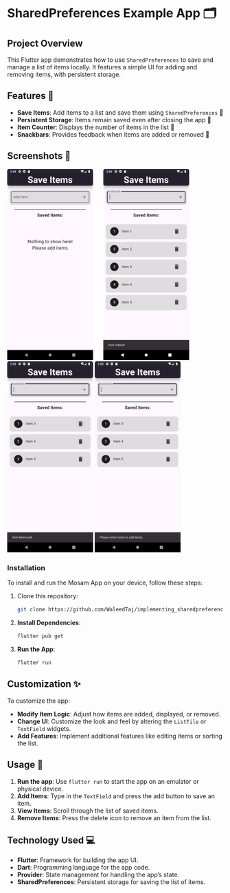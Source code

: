 # SharedPreferences Example App 🗂️

## Project Overview

This Flutter app demonstrates how to use `SharedPreferences` to save and manage a list of items locally. It features a simple UI for adding and removing items, with persistent storage.

## Features 🌟

- **Save Items**: Add items to a list and save them using `SharedPreferences` 💾
- **Persistent Storage**: Items remain saved even after closing the app 🔄
- **Item Counter**: Displays the number of items in the list 🔢
- **Snackbars**: Provides feedback when items are added or removed 🍫

## Screenshots 📸

<img src="https://github.com/WaleedTaj/implementing_sharedpreferences/blob/master/assets/Screenshot_1.png" width="200" style="margin-right: 20px;"/> <img src="https://github.com/WaleedTaj/implementing_sharedpreferences/blob/master/assets/Screenshot_2.png" width="200"/> <img src="https://github.com/WaleedTaj/implementing_sharedpreferences/blob/master/assets/Screenshot_3.png" width="200"/> <img src="https://github.com/WaleedTaj/implementing_sharedpreferences/blob/master/assets/Screenshot_4.png" width="200"/>

### Installation

To install and run the Mosam App on your device, follow these steps:

1. Clone this repository:
   ```bash
   git clone https://github.com/WaleedTaj/implementing_sharedpreferences.git
   ```
2. **Install Dependencies**:
   ```bash
   flutter pub get
   ```
3. **Run the App**:
   ```bash
   flutter run

## Customization ✨

To customize the app:

- **Modify Item Logic**: Adjust how items are added, displayed, or removed.
- **Change UI**: Customize the look and feel by altering the `ListTile` or `TextField` widgets.
- **Add Features**: Implement additional features like editing items or sorting the list.

## Usage 📱

1. **Run the app**: Use `flutter run` to start the app on an emulator or physical device.
2. **Add Items**: Type in the `TextField` and press the add button to save an item.
3. **View Items**: Scroll through the list of saved items.
4. **Remove Items**: Press the delete icon to remove an item from the list.

## Technology Used 💻

- **Flutter**: Framework for building the app UI.
- **Dart**: Programming language for the app code.
- **Provider**: State management for handling the app’s state.
- **SharedPreferences**: Persistent storage for saving the list of items.
